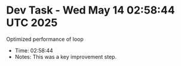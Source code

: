 # Dev Task - Wed May 14 02:58:44 UTC 2025
Optimized performance of loop
- Time: 02:58:44
- Notes: This was a key improvement step.
